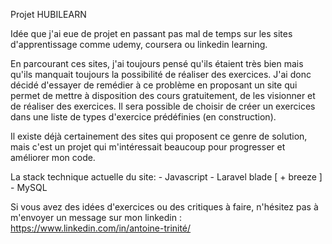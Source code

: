 Projet HUBILEARN

Idée que j'ai eue de projet en passant pas mal de temps sur les sites d'apprentissage comme udemy, coursera ou linkedin learning.

En parcourant ces sites, j'ai toujours pensé qu'ils étaient très bien mais qu'ils manquait toujours la possibilité de réaliser des exercices.
J'ai donc décidé d'essayer de remédier à ce problème en proposant un site qui permet de mettre à disposition des cours gratuitement, de les visionner et de réaliser des exercices.
Il sera possible de choisir de créer un exercices dans une liste de types d'exercice prédéfinies (en construction).

Il existe déjà certainement des sites qui proposent ce genre de solution, mais c'est un projet qui m'intéressait beaucoup pour progresser et améliorer mon code.


La stack technique actuelle du site:
    - Javascript
    - Laravel blade [ + breeze ]
    - MySQL

Si vous avez des idées d'exercices ou des critiques à faire, n'hésitez pas à m'envoyer un message sur mon linkedin :
https://www.linkedin.com/in/antoine-trinité/